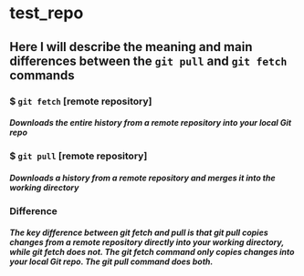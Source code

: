 # **test_repo**
## Here I will describe the meaning and main differences between the `git pull` and `git fetch` commands

### **$ `git fetch` [remote repository]**
#### _Downloads the entire history from a remote repository into your local Git repo_

### **$ `git pull` [remote repository]**
#### _Downloads a history from a remote repository and merges it into the working directory_

### **Difference**
#### _The key difference between git fetch and pull is that git pull copies changes from a remote repository directly into your working directory, while git fetch does not. The git fetch command only copies changes into your local Git repo. The git pull command does both._
